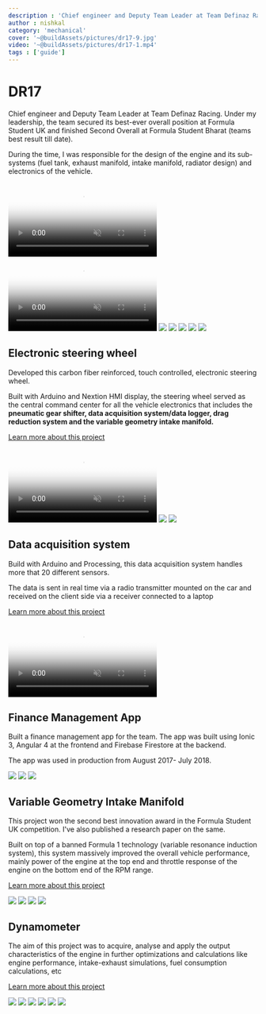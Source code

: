 ```yaml
---
description : 'Chief engineer and Deputy Team Leader at Team Definaz Racing'
author : nishkal
category: 'mechanical'
cover: '~@buildAssets/pictures/dr17-9.jpg'
video: '~@buildAssets/pictures/dr17-1.mp4'
tags : ['guide']
---
```


# DR17
Chief engineer and Deputy Team Leader at Team Definaz Racing. Under my leadership, the team secured its best-ever overall position at Formula Student UK and finished Second Overall at Formula Student Bharat (teams best result till date).

During the time, I was responsible for the design of the engine and its sub-systems (fuel tank, exhaust manifold, intake manifold, radiator design) and electronics of the vehicle.

<CustomAgile>
<!--  -->
<video muted autoplay loop name="media" poster="~@buildAssets/pictures/dr17-11.jpg" crossorigin="anonymous" class="image-transition slide">
    <source src="~@buildAssets/pictures/dr17-3.mp4" type="video/mp4" />Your browser does not support the video tag.
</video>
<video muted autoplay loop name="media" poster="~@buildAssets/pictures/dr17-11.jpg" crossorigin="anonymous" class="image-transition slide">
    <source src="~@buildAssets/pictures/dr17-2.mp4" type="video/mp4" />Your browser does not support the video tag.
</video>
<img src="~@buildAssets/pictures/dr17-13.jpg" class="slide" />
<img src="~@buildAssets/pictures/dr17-4.jpg" class="slide" />
<img src="~@buildAssets/pictures/dr17-10.jpg" class="slide" />
<img src="~@buildAssets/pictures/dr17-11.jpg" class="slide" />
<img src="~@buildAssets/pictures/dr17-12.jpg" class="slide" />
</CustomAgile>








## Electronic steering wheel
Developed this carbon fiber reinforced, touch controlled, electronic steering wheel.

Built with Arduino and Nextion HMI display, the steering wheel served as the central command center for all the vehicle electronics that includes the 
<strong>pneumatic gear shifter, data acquisition system/data logger, drag reduction system and the variable geometry intake manifold.</strong>

[Learn more about this project](/projects/steering-wheel.html)

<CustomAgile>
<!-- intake -->
<video muted autoplay loop name="media" poster="~@buildAssets/pictures/steering-wheel-1.jpg" crossorigin="anonymous" class="image-transition slide">
    <source src="~@buildAssets/pictures/electronic-steering-wheel.mp4" type="video/mp4" />Your browser does not support the video tag.
</video>
<img src="~@buildAssets/pictures/steering-wheel-2.jpg" class="slide">
<img src="~@buildAssets/pictures/steering-wheel-3.jpg" class="slide">
</CustomAgile>










## Data acquisition system

Build with Arduino and Processing, this data acquisition system handles more that 20 different sensors. 

The data is sent in real time via a radio transmitter mounted on the car and received on the client side via a receiver connected to a laptop

[Learn more about this project](/projects/daq.html)

<video muted autoplay loop style="max-width:100%; height:auto" name="media" poster="~@buildAssets/pictures/daq-1.jpg" crossOrigin="anonymous">
  <source src="~@buildAssets/pictures/daq.mp4" type="video/mp4">
  Your browser does not support the video tag.
</video> 









## Finance Management App
Built a finance management app for the team. The app was built using Ionic 3, Angular 4 at the frontend and Firebase Firestore at the backend. 

The app was used in production from August 2017- July 2018.

<CustomAgile>
<img src="~@buildAssets/pictures/fms-1.jpg" class="slide" />
<img src="~@buildAssets/pictures/fms-2.jpg" class="slide" />
<img src="~@buildAssets/pictures/fms-3.jpg" class="slide" />
</CustomAgile>









## Variable Geometry Intake Manifold
This project won the second best innovation award in the Formula Student UK competition. I've also published a research paper on the same. 

Built on top of a banned Formula 1 technology (variable resonance induction system), this system massively improved the overall vehicle performance, mainly power of the engine at the top end and throttle response of the engine on the bottom end of the RPM range.

[Learn more about this project](/projects/vgim.html)

<CustomAgile>
<img src="~@buildAssets/pictures/vgim-14.jpg" class="slide" />
<img src="~@buildAssets/pictures/vgim-8.jpg" class="slide" />
<img src="~@buildAssets/pictures/vgim-13.jpg" class="slide" />
<img src="~@buildAssets/pictures/vgim-2.jpg" class="slide" />
</CustomAgile>











## Dynamometer
The aim of this project was to acquire, analyse and apply the output characteristics of the engine in further optimizations and calculations like engine performance, intake-exhaust simulations, fuel consumption calculations, etc



[Learn more about this project](/projects/dyno.html)

<CustomAgile>
<img src="~@buildAssets/pictures/engine-1.jpg" class="slide" />
<img src="~@buildAssets/pictures/engine-2.jpg" class="slide" />
<img src="~@buildAssets/pictures/engine-3.jpg" class="slide" />
<img src="~@buildAssets/pictures/dyno-1.jpg" class="slide" />
<img src="~@buildAssets/pictures/dyno-3.jpg" class="slide" />
<img src="~@buildAssets/pictures/dyno-4.jpg" class="slide" />
</CustomAgile>
